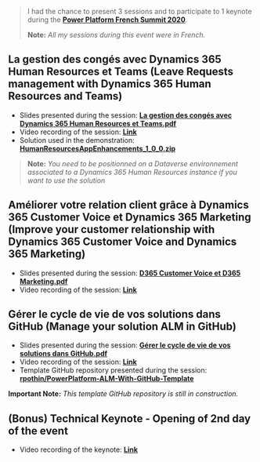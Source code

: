 > I had the chance to present 3 sessions and to participate to 1 keynote during the [**Power Platform French Summit 2020**](https://www.powerplatformfrenchsummit.com/).
> 
> **Note:** *All my sessions during this event were in French.*

## La gestion des congés avec Dynamics 365 Human Resources et Teams (Leave Requests management with Dynamics 365 Human Resources and Teams)

- Slides presented during the session: [**La gestion des congés avec Dynamics 365 Human Resources et Teams.pdf**](https://github.com/rpothin/Presentations/blob/main/20201119_PowerPlatformFrenchSummit/La%20gestion%20des%20cong%C3%A9s%20avec%20Dynamics%20365%20Human%20Resources%20et%20Teams.pdf)
- Video recording of the session: [**Link**](https://youtu.be/O-BKYRqAKu4)
- Solution used in the demonstration: [**HumanResourcesAppEnhancements_1_0_0.zip**](https://github.com/rpothin/Presentations/blob/main/20201119_PowerPlatformFrenchSummit/HumanResourcesAppEnhancements_1_0_0.zip)

> **Note:** *You need to be positionned on a Dataverse environnement associated to a Dynamics 365 Human Resources instance if you want to use the solution*

## Améliorer votre relation client grâce à Dynamics 365 Customer Voice et Dynamics 365 Marketing (Improve your customer relationship with Dynamics 365 Customer Voice and Dynamics 365 Marketing)

- Slides presented during the session: [**D365 Customer Voice et D365 Marketing.pdf**](https://github.com/rpothin/Presentations/blob/main/20201119_PowerPlatformFrenchSummit/D365%20Customer%20Voice%20et%20D365%20Marketing.pdf)
- Video recording of the session: [**Link**](https://youtu.be/F0mhxaHCJBk)

## Gérer le cycle de vie de vos solutions dans GitHub (Manage your solution ALM in GitHub)

- Slides presented during the session: [**Gérer le cycle de vie de vos solutions dans GitHub.pdf**](https://github.com/rpothin/Presentations/blob/main/20201119_PowerPlatformFrenchSummit/G%C3%A9rer%20le%20cycle%20de%20vie%20de%20vos%20solutions%20dans%20GitHub.pdf)
- Video recording of the session: [**Link**](https://youtu.be/TIzFwuiv0zY)
- Template GitHub repository presented during the session: [**rpothin/PowerPlatform-ALM-With-GitHub-Template**](https://github.com/rpothin/PowerPlatform-ALM-With-GitHub-Template)

**Important Note:** *This template GitHub repository is still in construction.*

## (Bonus) Technical Keynote - Opening of 2nd day of the event

- Video recording of the keynote: [**Link**](https://youtu.be/8pTRy9M5kOQ)